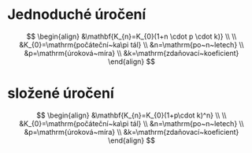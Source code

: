 # Jednoduché úročení
$$
\begin{align}
&\mathbf{K_{n}=K_{0}(1+n \cdot p \cdot k)} \\ \\
&K_{0}=\mathrm{počáteční~ka\pi tál} \\
&n=\mathrm{po~n~letech} \\
&p=\mathrm{úroková~míra} \\
&k=\mathrm{zdaňovací~koeficient}
\end{align}
$$
# složené úročení
$$
\begin{align}
&\mathbf{K_{n}=K_{0}(1+p\cdot k)^n} \\ \\
&K_{0}=\mathrm{počáteční~ka\pi tál} \\
&n=\mathrm{po~n~letech} \\
&p=\mathrm{úroková~míra} \\
&k=\mathrm{zdaňovací~koeficient}
\end{align}
$$
